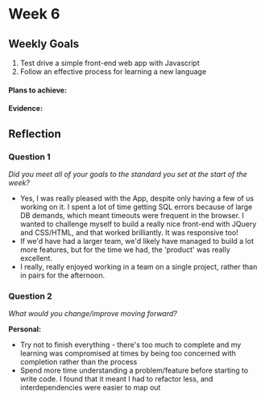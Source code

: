 # Week 6

## Weekly Goals

1. Test drive a simple front-end web app with Javascript
2. Follow an effective process for learning a new language

#### Plans to achieve:



#### Evidence:



## Reflection


### Question 1

*Did you meet all of your goals to the standard you set at the start of the week?*

- Yes, I was really pleased with the App, despite only having a few of us working on it. I spent a lot of time getting SQL errors because of large DB demands, which meant timeouts were frequent in the browser. I wanted to challenge myself to build a really nice front-end with JQuery and CSS/HTML, and that worked brilliantly. It was responsive too!
- If we'd have had a larger team, we'd likely have managed to build a lot more features, but for the time we had, the 'product' was really excellent.
- I really, really enjoyed working in a team on a single project, rather than in pairs for the afternoon.

### Question 2

*What would you change/improve moving forward?*

**Personal:**
- Try not to finish everything - there's too much to complete and my learning was compromised at times by being too concerned with completion rather than the process
- Spend more time understanding a problem/feature before starting to write code. I found that it meant I had to refactor less, and interdependencies were easier to map out 

